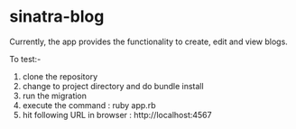 # sinatra-blog

Currently, the app provides the functionality to create, edit and view blogs.

To test:- 
1. clone the repository
2. change to project directory and do bundle install
2. run the migration
3. execute the command : ruby app.rb
4. hit following URL in browser : http://localhost:4567
